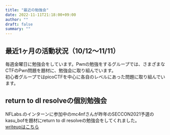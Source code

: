 ```yaml
---
title: "最近の勉強会"
date: 2022-11-11T21:18:00+09:00
author: ""
draft: false
summary: ""
---
```


## 最近1ヶ月の活動状況（10/12〜11/11）

毎週金曜日に勉強会をしています。Pwnの勉強をするグループでは、さまざまなCTFのPwn問題を題材に、勉強会に取り組んでいます。  
初心者グループではpicoCTFを中心に各自のレベルにあった問題に取り組んでいます。

## return to dl resolveの個別勉強会
NFLabs.のインターンに参加中のmc4nfさんが昨年のSECCON2021予選のkasu_bofを題材にreturn to dl resolveの勉強会をしてくれました。  
[writeupはこちら](../../writeup/seccon_ctf_2021_kasu_bof/)
